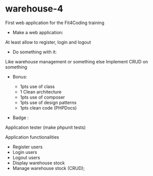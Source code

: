 # warehouse-4
First web application for the Fit4Coding training

* Make a web application:

At least allow to register, login and logout

* Do something with it:

Like warehouse management or something else
Implement CRUD on something

* Bonus:

  * 1pts use of class
  * 1 Clean architecture
  * 1pts use of composer
  * 1pts use of design patterns
  * 1pts clean code (PHPDocs)

* Badge :

Application tester (make phpunit tests)

Application functionalities

* Register users
* Login users
* Logout users
* Display warehouse stock
* Manage warehouse stock (CRUD);
 
